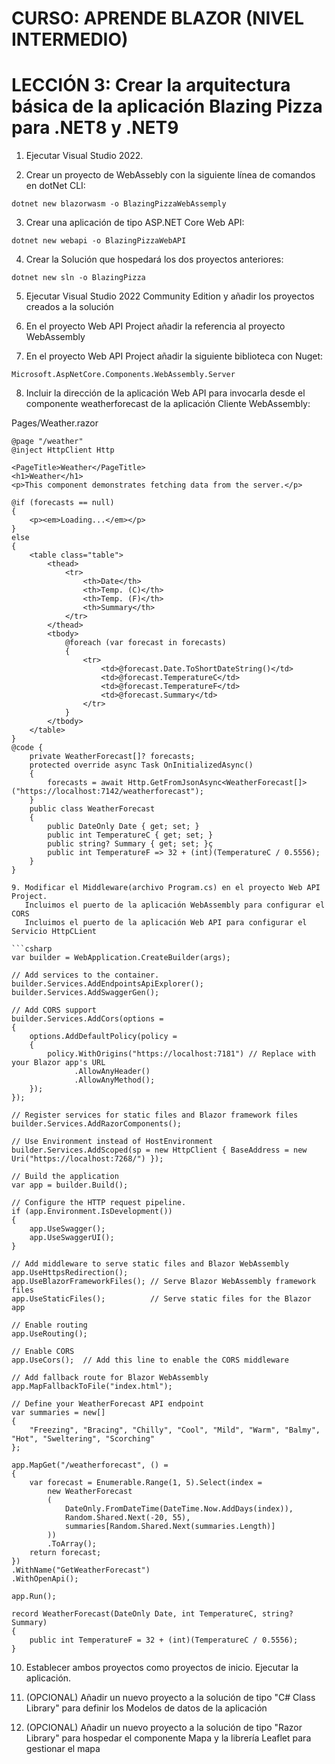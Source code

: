 # CURSO: APRENDE BLAZOR (NIVEL INTERMEDIO)

# LECCIÓN 3: Crear la arquitectura básica de la aplicación Blazing Pizza para .NET8 y .NET9

1. Ejecutar Visual Studio 2022.

2. Crear un proyecto de WebAssebly con la siguiente línea de comandos en dotNet CLI:

```
dotnet new blazorwasm -o BlazingPizzaWebAssemply
```

3. Crear una aplicación de tipo ASP.NET Core Web API:

```
dotnet new webapi -o BlazingPizzaWebAPI
```

4. Crear la Solución que hospedará los dos proyectos anteriores:

```
dotnet new sln -o BlazingPizza
```

5. Ejecutar Visual Studio 2022 Community Edition y añadir los proyectos creados a la solución

6. En el proyecto Web API Project añadir la referencia al proyecto WebAssembly

7. En el proyecto Web API Project añadir la siguiente biblioteca con Nuget: 

```
Microsoft.AspNetCore.Components.WebAssembly.Server
```

8. Incluir la dirección de la aplicación Web API para invocarla desde el componente weatherforecast de la aplicación Cliente WebAssembly:

Pages/Weather.razor

```razor
@page "/weather"
@inject HttpClient Http

<PageTitle>Weather</PageTitle>
<h1>Weather</h1>
<p>This component demonstrates fetching data from the server.</p>

@if (forecasts == null)
{
    <p><em>Loading...</em></p>
}
else
{
    <table class="table">
        <thead>
            <tr>
                <th>Date</th>
                <th>Temp. (C)</th>
                <th>Temp. (F)</th>
                <th>Summary</th>
            </tr>
        </thead>
        <tbody>
            @foreach (var forecast in forecasts)
            {
                <tr>
                    <td>@forecast.Date.ToShortDateString()</td>
                    <td>@forecast.TemperatureC</td>
                    <td>@forecast.TemperatureF</td>
                    <td>@forecast.Summary</td>
                </tr>
            }
        </tbody>
    </table>
}
@code {
    private WeatherForecast[]? forecasts;
    protected override async Task OnInitializedAsync()
    {
        forecasts = await Http.GetFromJsonAsync<WeatherForecast[]>("https://localhost:7142/weatherforecast");
    }
    public class WeatherForecast
    {
        public DateOnly Date { get; set; }
        public int TemperatureC { get; set; }
        public string? Summary { get; set; }ç
        public int TemperatureF => 32 + (int)(TemperatureC / 0.5556);
    }
}

9. Modificar el Middleware(archivo Program.cs) en el proyecto Web API Project.
   Incluimos el puerto de la aplicación WebAssembly para configurar el CORS
   Incluimos el puerto de la aplicación Web API para configurar el Servicio HttpCLient

```csharp
var builder = WebApplication.CreateBuilder(args);

// Add services to the container.
builder.Services.AddEndpointsApiExplorer();
builder.Services.AddSwaggerGen();

// Add CORS support
builder.Services.AddCors(options =
{
    options.AddDefaultPolicy(policy =
    {
        policy.WithOrigins("https://localhost:7181") // Replace with your Blazor app's URL
              .AllowAnyHeader()
              .AllowAnyMethod();
    });
});

// Register services for static files and Blazor framework files
builder.Services.AddRazorComponents();

// Use Environment instead of HostEnvironment
builder.Services.AddScoped(sp = new HttpClient { BaseAddress = new Uri("https://localhost:7268/") });

// Build the application
var app = builder.Build();

// Configure the HTTP request pipeline.
if (app.Environment.IsDevelopment())
{
    app.UseSwagger();
    app.UseSwaggerUI();
}

// Add middleware to serve static files and Blazor WebAssembly
app.UseHttpsRedirection();
app.UseBlazorFrameworkFiles(); // Serve Blazor WebAssembly framework files
app.UseStaticFiles();          // Serve static files for the Blazor app

// Enable routing
app.UseRouting();

// Enable CORS
app.UseCors();  // Add this line to enable the CORS middleware

// Add fallback route for Blazor WebAssembly
app.MapFallbackToFile("index.html");

// Define your WeatherForecast API endpoint
var summaries = new[]
{
    "Freezing", "Bracing", "Chilly", "Cool", "Mild", "Warm", "Balmy", "Hot", "Sweltering", "Scorching"
};

app.MapGet("/weatherforecast", () =
{
    var forecast = Enumerable.Range(1, 5).Select(index =
        new WeatherForecast
        (
            DateOnly.FromDateTime(DateTime.Now.AddDays(index)),
            Random.Shared.Next(-20, 55),
            summaries[Random.Shared.Next(summaries.Length)]
        ))
        .ToArray();
    return forecast;
})
.WithName("GetWeatherForecast")
.WithOpenApi();

app.Run();

record WeatherForecast(DateOnly Date, int TemperatureC, string? Summary)
{
    public int TemperatureF = 32 + (int)(TemperatureC / 0.5556);
}
```

10. Establecer ambos proyectos como proyectos de inicio. Ejecutar la aplicación.

11. (OPCIONAL) Añadir un nuevo proyecto a la solución de tipo "C# Class Library" para definir los Modelos de datos de la aplicación

12. (OPCIONAL) Añadir un nuevo proyecto a la solución de tipo "Razor Library" para hospedar el componente Mapa y la librería Leaflet para gestionar el mapa
